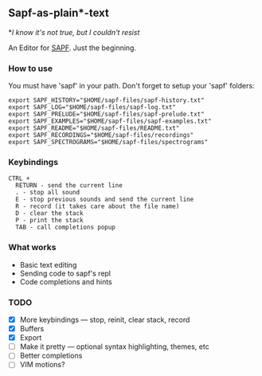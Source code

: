 ## Sapf-as-plain*-text
**I know it's not true, but I couldn't resist*

An Editor for [SAPF](https://github.com/lfnoise/sapf).
Just the beginning.

### How to use
You must have 'sapf' in your path.
Don't forget to setup your 'sapf' folders:
```
export SAPF_HISTORY="$HOME/sapf-files/sapf-history.txt"
export SAPF_LOG="$HOME/sapf-files/sapf-log.txt"
export SAPF_PRELUDE="$HOME/sapf-files/sapf-prelude.txt"
export SAPF_EXAMPLES="$HOME/sapf-files/sapf-examples.txt"
export SAPF_README="$HOME/sapf-files/README.txt"
export SAPF_RECORDINGS="$HOME/sapf-files/recordings"
export SAPF_SPECTROGRAMS="$HOME/sapf-files/spectrograms"
```

### Keybindings
```
CTRL +
  RETURN - send the current line
  . - stop all sound
  E - stop previous sounds and send the current line
  R - record (it takes care about the file name)
  D - clear the stack
  P - print the stack
  TAB - call completions popup
 ```

### What works
- Basic text editing
- Sending code to sapf's repl
- Code completions and hints

### TODO
- [X] More keybindings — stop, reinit, clear stack, record
- [X] Buffers
- [X] Export
- [ ] Make it pretty — optional syntax highlighting, themes, etc
- [ ] Better completions
- [ ] VIM motions?
